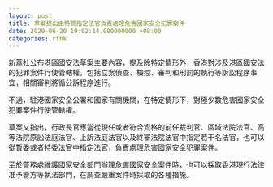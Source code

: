 ```yaml
---
layout: post
title: 草案提出由特首指定法官負責處理危害國家安全犯罪案件
date: 2020-06-20 19:02:14.000000000 +08:00
categories: rthk
---
```


新華社公布港區國安法草案主要內容，提及除特定情形外，香港對涉及港區國安法的犯罪案件行使管轄權，包括立案偵查、檢控、審判和刑罰的執行等訴訟程序事宜，相關審判將循公訴程序進行。

不過，駐港國家安全公署和國家有關機關，在特定情形下，對極少數危害國家安全犯罪案件行使管轄權。

草案又指出，行政長官應當從現任或者符合資格的前任裁判官、區域法院法官、高等法院原訟法庭法官、上訴法庭法官以及終審法院法官中指定若干名法官，也可以從暫委或者特委法官中指定法官，負責處理危害國家安全犯罪案件。

至於警務處維護國家安全部門辦理危害國家安全案件時，也可以採取香港現行法律准予警方等執法部門，在調查嚴重案件時採取的各種措施。
